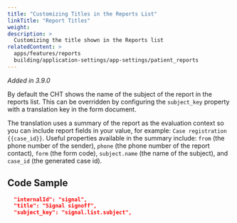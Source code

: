 ```yaml
---
title: "Customizing Titles in the Reports List"
linkTitle: "Report Titles"
weight: 
description: >
  Customizing the title shown in the Reports list
relatedContent: >
  apps/features/reports
  building/application-settings/app-settings/patient_reports
---
```


_Added in 3.9.0_

By default the CHT shows the name of the subject of the report in the reports list. This can be overridden by configuring the `subject_key` property with a translation key in the form document.

The translation uses a summary of the report as the evaluation context so you can include report fields in your value, for example: `Case registration {{case_id}}`. Useful properties available in the summary include: `from` (the phone number of the sender), `phone` (the phone number of the report contact), `form` (the form code), `subject.name` (the name of the subject), and `case_id` (the generated case id).

## Code Sample

```json
  "internalId": "signal",
  "title": "Signal signoff",
  "subject_key": "signal.list.subject",
```

